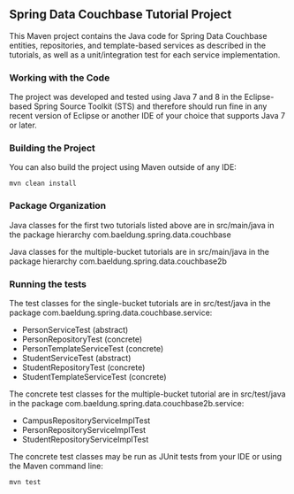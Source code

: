 ## Spring Data Couchbase Tutorial Project

This Maven project contains the Java code for Spring Data Couchbase
entities, repositories, and template-based services
as described in the tutorials, as well as a unit/integration test
for each service implementation.

### Working with the Code
The project was developed and tested using Java 7 and 8 in the Eclipse-based
Spring Source Toolkit (STS) and therefore should run fine in any
recent version of Eclipse or another IDE of your choice
that supports Java 7 or later.

### Building the Project
You can also build the project using Maven outside of any IDE:
```
mvn clean install
```

### Package Organization
Java classes for the first two tutorials listed above are in src/main/java in the package hierarchy
com.baeldung.spring.data.couchbase

Java classes for the multiple-bucket tutorials are in src/main/java in the package hierarchy
com.baeldung.spring.data.couchbase2b

### Running the tests
The test classes for the single-bucket tutorials are in src/test/java in the package
com.baeldung.spring.data.couchbase.service:
- PersonServiceTest (abstract)
- PersonRepositoryTest (concrete)
- PersonTemplateServiceTest (concrete)
- StudentServiceTest (abstract)
- StudentRepositoryTest (concrete)
- StudentTemplateServiceTest (concrete)

The concrete test classes for the multiple-bucket tutorial are in src/test/java in the package
com.baeldung.spring.data.couchbase2b.service:
- CampusRepositoryServiceImplTest
- PersonRepositoryServiceImplTest
- StudentRepositoryServiceImplTest

The concrete test classes may be run as JUnit tests from your IDE
or using the Maven command line:
```
mvn test
```

